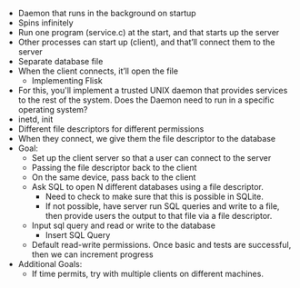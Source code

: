 
- Daemon that runs  in the background on startup
- Spins infinitely
- Run one program (service.c) at the start, and that starts up the server
- Other processes can start up (client), and that’ll connect them to the server
- Separate database file
- When the client connects, it’ll open the file
    - Implementing Flisk
- For this, you'll implement a trusted UNIX daemon that provides services to the rest of the system. Does the Daemon need to run in a specific operating system?
- inetd, init
- Different file descriptors for different permissions
- When they connect, we give them the file descriptor to the database
- Goal:
    - Set up the client server so that a user can connect to the server
    - Passing the file descriptor back to the client
    - On the same device, pass back to the client
    - Ask SQL to open N different databases using a file descriptor.
        - Need to check to make sure that this is possible in SQLite.
        - If not possible, have server run SQL queries and write to a file, then provide users the output to that file via a file descriptor. 
    - Input sql query and read or write to the database
        - Insert SQL Query
    - Default read-write permissions. Once basic and tests are successful, then we can increment progress
- Additional Goals:
    - If time permits, try with multiple clients on different machines.  
